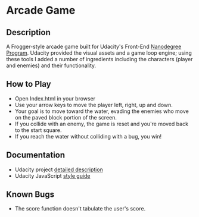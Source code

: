 # Arcade Game

## Description

A Frogger-style arcade game built for Udacity's Front-End [Nanodegree Program](https://www.udacity.com/courses/web-development). Udacity provided the visual assets and a game loop engine; using these tools I added a number of ingredients including the characters (player and enemies) and their functionality.

## How to Play

- Open Index.html in your browser
- Use your arrow keys to move the player left, right, up and down. 
- Your goal is to move toward the water, evading the enemies who move on the paved block portion of the screen.
- If you collide with an enemy, the game is reset and you're moved back to the start square.
- If you reach the water without colliding with a bug, you win!

## Documentation

- Udacity project [detailed description](https://docs.google.com/document/d/1v01aScPjSWCCWQLIpFqvg3-vXLH2e8_SZQKC8jNO0Dc/pub)
- Udacity JavaScript [style guide](http://udacity.github.io/frontend-nanodegree-styleguide/javascript.html)

## Known Bugs

- The score function doesn't tabulate the user's score.
